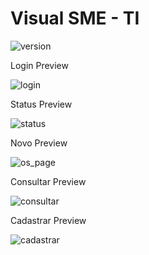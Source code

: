 # Visual SME - TI

![version](https://img.shields.io/badge/smeti--OS-closed-red.svg)

Login Preview

![login](https://user-images.githubusercontent.com/32438220/37859318-74143a70-2ef0-11e8-95f8-10844f1b5b5d.jpg)

Status Preview

![status](https://user-images.githubusercontent.com/32438220/38051602-2a85b718-32a5-11e8-9b0a-92bdccecb6a9.jpg)

Novo Preview

![os_page](https://user-images.githubusercontent.com/32438220/37859378-8580147c-2ef1-11e8-8f85-7cbb8f34e6ec.jpg)

Consultar Preview

![consultar](https://user-images.githubusercontent.com/32438220/38051509-ea45ae06-32a4-11e8-9b1f-25d3df3b88f4.jpg)

Cadastrar Preview

![cadastrar](https://user-images.githubusercontent.com/32438220/38051647-4801875e-32a5-11e8-92f4-4f9a465dd336.jpg)
